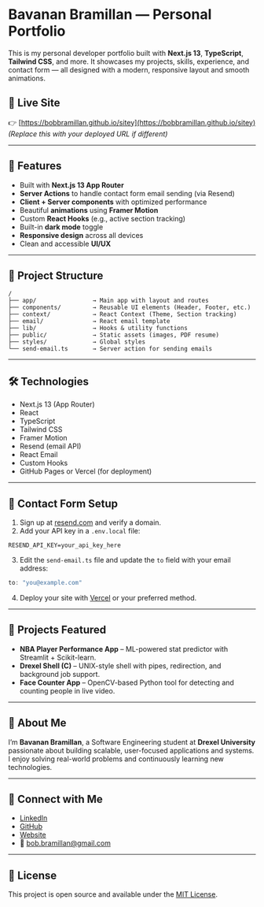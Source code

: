 # Bavanan Bramillan — Personal Portfolio

This is my personal developer portfolio built with **Next.js 13**, **TypeScript**, **Tailwind CSS**, and more. It showcases my projects, skills, experience, and contact form — all designed with a modern, responsive layout and smooth animations.

## 🚀 Live Site

👉 [https://bobbramillan.github.io/sitey](https://bobbramillan.github.io/sitey)  
_(Replace this with your deployed URL if different)_

---

## 📌 Features

- Built with **Next.js 13 App Router**
- **Server Actions** to handle contact form email sending (via Resend)
- **Client + Server components** with optimized performance
- Beautiful **animations** using **Framer Motion**
- Custom **React Hooks** (e.g., active section tracking)
- Built-in **dark mode** toggle
- **Responsive design** across all devices
- Clean and accessible **UI/UX**

---

## 📂 Project Structure

```
/
├── app/                → Main app with layout and routes
├── components/         → Reusable UI elements (Header, Footer, etc.)
├── context/            → React Context (Theme, Section tracking)
├── email/              → React email template
├── lib/                → Hooks & utility functions
├── public/             → Static assets (images, PDF resume)
├── styles/             → Global styles
└── send-email.ts       → Server action for sending emails
```

---

## 🛠️ Technologies

- Next.js 13 (App Router)
- React
- TypeScript
- Tailwind CSS
- Framer Motion
- Resend (email API)
- React Email
- Custom Hooks
- GitHub Pages or Vercel (for deployment)

---

## 📧 Contact Form Setup

1. Sign up at [resend.com](https://resend.com) and verify a domain.
2. Add your API key in a `.env.local` file:

```env
RESEND_API_KEY=your_api_key_here
```

3. Edit the `send-email.ts` file and update the `to` field with your email address:

```ts
to: "you@example.com"
```

4. Deploy your site with [Vercel](https://vercel.com) or your preferred method.

---

## 📁 Projects Featured

- **NBA Player Performance App** – ML-powered stat predictor with Streamlit + Scikit-learn.
- **Drexel Shell (C)** – UNIX-style shell with pipes, redirection, and background job support.
- **Face Counter App** – OpenCV-based Python tool for detecting and counting people in live video.

---

## 🧠 About Me

I’m **Bavanan Bramillan**, a Software Engineering student at **Drexel University** passionate about building scalable, user-focused applications and systems. I enjoy solving real-world problems and continuously learning new technologies.

---

## 🔗 Connect with Me

- [LinkedIn](https://linkedin.com/in/bavananb)
- [GitHub](https://github.com/bobbramillan)
- [Website](https://bobbramillan.github.io/sitey)
- 📧 bob.bramillan@gmail.com

---

## 📜 License

This project is open source and available under the [MIT License](LICENSE).
